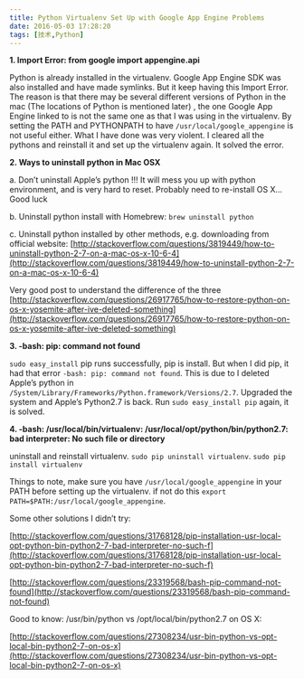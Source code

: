 ```yaml
---
title: Python Virtualenv Set Up with Google App Engine Problems
date: 2016-05-03 17:28:20
tags: [技术,Python]
---
```

<!-- more -->
**1. Import Error: from google import appengine.api**

Python is already installed in the virtualenv. Google App Engine SDK was also installed and have made symlinks. But it keep having this Import Error. The reason is that there may be several different versions of Python in the mac (The locations of Python is mentioned later) , the one Google App Engine linked to is not the same one as that I was using in the virtualenv. By setting the PATH and PYTHONPATH to have `/usr/local/google_appengine` is not useful either. What I have done was very violent. I cleared all the pythons and reinstall it and set up the virtualenv again. It solved the error.

**2. Ways to uninstall python in Mac OSX**

a. Don’t uninstall Apple’s python !!! It will mess you up with python environment, and is very hard to reset. Probably need to re-install OS X… Good luck

b. Uninstall python install with Homebrew: `brew uninstall python`

c. Uninstall python installed by other methods, e.g. downloading from official website: [](http://stackoverflow.com/questions/3819449/how-to-uninstall-python-2-7-on-a-mac-os-x-10-6-4)[http://stackoverflow.com/questions/3819449/how-to-uninstall-python-2-7-on-a-mac-os-x-10-6-4](http://stackoverflow.com/questions/3819449/how-to-uninstall-python-2-7-on-a-mac-os-x-10-6-4)

Very good post to understand the difference of the three [http://stackoverflow.com/questions/26917765/how-to-restore-python-on-os-x-yosemite-after-ive-deleted-something](http://stackoverflow.com/questions/26917765/how-to-restore-python-on-os-x-yosemite-after-ive-deleted-something)

**3. -bash: pip: command not found**

`sudo easy_install` pip runs successfully, pip is install. But when I did pip, it had that error `-bash: pip: command not found`. This is due to I deleted Apple’s python in `/System/Library/Frameworks/Python.framework/Versions/2.7`. Upgraded the system and Apple’s Python2.7 is back. Run  `sudo easy_install pip` again, it is solved.

**4. -bash: /usr/local/bin/virtualenv: /usr/local/opt/python/bin/python2.7: bad interpreter: No such file or directory**

uninstall and reinstall virtualenv. `sudo pip uninstall virtualenv`. `sudo pip install virtualenv`

Things to note, make sure you have `/usr/local/google_appengine` in your PATH before setting up the virtualenv. if not do this `export PATH=$PATH:/usr/local/google_appengine`.

Some other solutions I didn’t try:

[http://stackoverflow.com/questions/31768128/pip-installation-usr-local-opt-python-bin-python2-7-bad-interpreter-no-such-f](http://stackoverflow.com/questions/31768128/pip-installation-usr-local-opt-python-bin-python2-7-bad-interpreter-no-such-f)

[http://stackoverflow.com/questions/23319568/bash-pip-command-not-found](http://stackoverflow.com/questions/23319568/bash-pip-command-not-found)

Good to know: /usr/bin/python vs /opt/local/bin/python2.7 on OS X:

[http://stackoverflow.com/questions/27308234/usr-bin-python-vs-opt-local-bin-python2-7-on-os-x](http://stackoverflow.com/questions/27308234/usr-bin-python-vs-opt-local-bin-python2-7-on-os-x)
